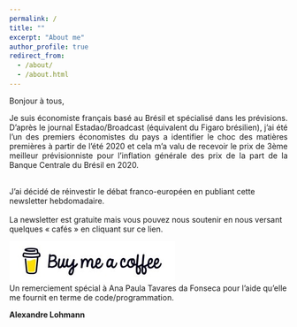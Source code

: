 ```yaml
---
permalink: /
title: ""
excerpt: "About me"
author_profile: true
redirect_from: 
  - /about/
  - /about.html
---
```



Bonjour à tous, 
<div style="text-align: justify">  Je suis économiste français basé au Brésil et spécialisé dans les prévisions. D’après le journal Estadao/Broadcast (équivalent du Figaro brésilien),  j’ai été l’un des premiers économistes du pays a identifier le choc des matières premières à partir de l’été 2020 et cela m’a valu de recevoir le prix de 3ème meilleur prévisionniste pour l’inflation générale des prix de la part de la Banque Centrale du Brésil en 2020. </div></br>

J’ai décidé de réinvestir le débat franco-européen en publiant cette newsletter hebdomadaire. </br>
</br>
La newsletter est gratuite mais vous pouvez nous soutenir en nous versant quelques « cafés » en cliquant sur ce lien.</br> 

[![Buy me a coffee](https://github.com/ASLlohmann/asllohmann.github.io/blob/master/images/bmc.jpeg?raw=true)](https://www.buymeacoffee.com/AlexSebLohmann)
</br>
Un remerciement spécial à Ana Paula Tavares da Fonseca pour l’aide qu’elle me fournit en terme de code/programmation.</br>

**Alexandre Lohmann**


